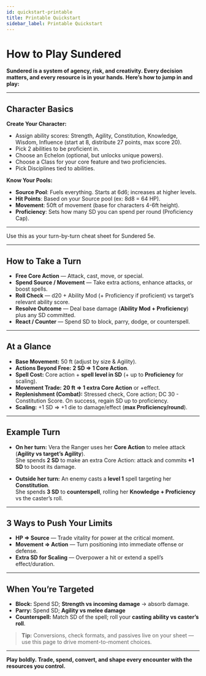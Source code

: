 ```yaml
---
id: quickstart-printable
title: Printable Quickstart
sidebar_label: Printable Quickstart
---
```


# How to Play Sundered

**Sundered is a system of agency, risk, and creativity. Every decision matters, and every resource is in your hands. Here’s how to jump in and play:**

---

## Character Basics

**Create Your Character:**
- Assign ability scores: Strength, Agility, Constitution, Knowledge, Wisdom, Influence (start at 8, distribute 27 points, max score 20).
- Pick 2 abilities to be proficient in.
- Choose an Echelon (optional, but unlocks unique powers).
- Choose a Class for your core feature and two proficiencies.
- Pick Disciplines tied to abilities.

**Know Your Pools:**
- **Source Pool**: Fuels everything. Starts at 6d6; increases at higher levels.
- **Hit Points**: Based on your Source pool (ex: 8d8 = 64 HP).
- **Movement**: 50ft of movement (base for characters 4-6ft height).
- **Proficiency**: Sets how many SD you can spend per round (Proficiency Cap).

---

Use this as your turn-by-turn cheat sheet for Sundered 5e.

---

## How to Take a Turn
- **Free Core Action** — Attack, cast, move, or special.
- **Spend Source / Movement** — Take extra actions, enhance attacks, or boost spells.
- **Roll Check** — d20 + Ability Mod (+ Proficiency if proficient) vs target’s relevant ability score.
- **Resolve Outcome** — Deal base damage (**Ability Mod + Proficiency**) plus any SD committed.
- **React / Counter** — Spend SD to block, parry, dodge, or counterspell.

---

## At a Glance

- **Base Movement:** 50 ft (adjust by size & Agility).
- **Actions Beyond Free:** **2 SD ⇒ 1 Core Action**.
- **Spell Cost:** Core action + **spell level in SD** (+ up to **Proficiency** for scaling).
- **Movement Trade:** **20 ft ⇒ 1 extra Core Action** or +effect.
- **Replenishment (Combat):** Stressed check, Core action; DC 30 - Constitution Score. On success, regain SD up to proficiency.
- **Scaling:** +1 SD ⇒ +1 die to damage/effect (**max Proficiency/round**).

---

## Example Turn
- **On her turn:** Vera the Ranger uses her **Core Action** to melee attack (**Agility vs target’s Agility**).  
  She spends **2 SD** to make an extra Core Action: attack and commits **+1 SD** to boost its damage.

- **Outside her turn:** An enemy casts a **level 1** spell targeting her **Constitution**.  
  She spends **3 SD** to **counterspell**, rolling her **Knowledge + Proficiency** vs the caster’s roll.

---

## 3 Ways to Push Your Limits
- **HP ⇒ Source** — Trade vitality for power at the critical moment.  
- **Movement ⇒ Action** — Turn positioning into immediate offense or defense.  
- **Extra SD for Scaling** — Overpower a hit or extend a spell’s effect/duration.

---

## When You’re Targeted
- **Block:** Spend SD; **Strength vs incoming damage** → absorb damage.  
- **Parry:** Spend SD; **Agility vs melee damage**  
- **Counterspell:** Match SD of the spell; roll your **casting ability vs caster’s roll**.

> **Tip:** Conversions, check formats, and passives live on your sheet — use this page to drive moment-to-moment choices.

---

**Play boldly. Trade, spend, convert, and shape every encounter with the resources you control.**
